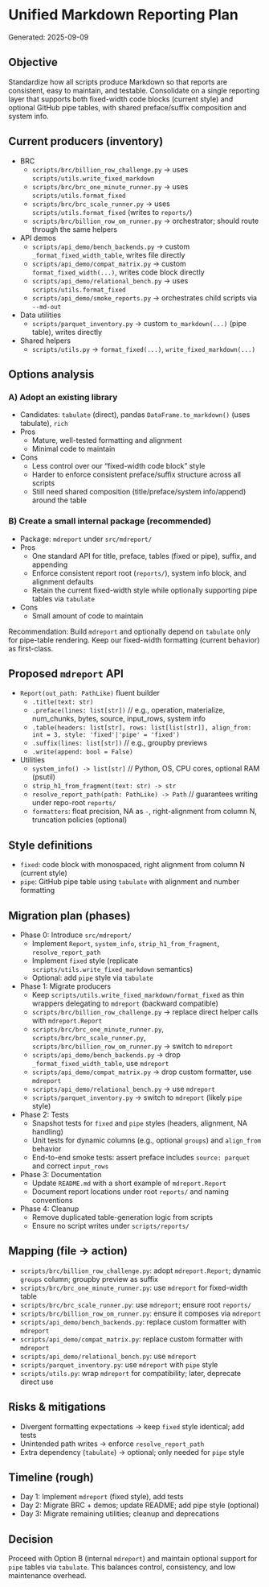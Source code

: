 # Unified Markdown Reporting Plan

Generated: 2025-09-09

## Objective
Standardize how all scripts produce Markdown so that reports are consistent, easy to maintain, and testable. Consolidate on a single reporting layer that supports both fixed-width code blocks (current style) and optional GitHub pipe tables, with shared preface/suffix composition and system info.

## Current producers (inventory)
- BRC
  - `scripts/brc/billion_row_challenge.py` → uses `scripts/utils.write_fixed_markdown`
  - `scripts/brc/brc_one_minute_runner.py` → uses `scripts/utils.format_fixed`
  - `scripts/brc/brc_scale_runner.py` → uses `scripts/utils.format_fixed` (writes to `reports/`)
  - `scripts/brc/billion_row_om_runner.py` → orchestrator; should route through the same helpers
- API demos
  - `scripts/api_demo/bench_backends.py` → custom `_format_fixed_width_table`, writes file directly
  - `scripts/api_demo/compat_matrix.py` → custom `format_fixed_width(...)`, writes code block directly
  - `scripts/api_demo/relational_bench.py` → uses `scripts/utils.format_fixed`
  - `scripts/api_demo/smoke_reports.py` → orchestrates child scripts via `--md-out`
- Data utilities
  - `scripts/parquet_inventory.py` → custom `to_markdown(...)` (pipe table), writes directly
- Shared helpers
  - `scripts/utils.py` → `format_fixed(...)`, `write_fixed_markdown(...)`

## Options analysis
### A) Adopt an existing library
- Candidates: `tabulate` (direct), pandas `DataFrame.to_markdown()` (uses tabulate), `rich`
- Pros
  - Mature, well-tested formatting and alignment
  - Minimal code to maintain
- Cons
  - Less control over our “fixed-width code block” style
  - Harder to enforce consistent preface/suffix structure across all scripts
  - Still need shared composition (title/preface/system info/append) around the table

### B) Create a small internal package (recommended)
- Package: `mdreport` under `src/mdreport/`
- Pros
  - One standard API for title, preface, tables (fixed or pipe), suffix, and appending
  - Enforce consistent report root (`reports/`), system info block, and alignment defaults
  - Retain the current fixed-width style while optionally supporting pipe tables via `tabulate`
- Cons
  - Small amount of code to maintain

Recommendation: Build `mdreport` and optionally depend on `tabulate` only for pipe-table rendering. Keep our fixed-width formatting (current behavior) as first-class.

## Proposed `mdreport` API
- `Report(out_path: PathLike)` fluent builder
  - `.title(text: str)`
  - `.preface(lines: list[str])`  // e.g., operation, materialize, num_chunks, bytes, source, input_rows, system info
  - `.table(headers: list[str], rows: list[list[str]], align_from: int = 3, style: 'fixed'|'pipe' = 'fixed')`
  - `.suffix(lines: list[str])`   // e.g., groupby previews
  - `.write(append: bool = False)`
- Utilities
  - `system_info() -> list[str]` // Python, OS, CPU cores, optional RAM (psutil)
  - `strip_h1_from_fragment(text: str) -> str`
  - `resolve_report_path(path: PathLike) -> Path` // guarantees writing under repo-root `reports/`
  - `formatters`: float precision, NA as `-`, right-alignment from column N, truncation policies (optional)

## Style definitions
- `fixed`: code block with monospaced, right alignment from column N (current style)
- `pipe`: GitHub pipe table using `tabulate` with alignment and number formatting

## Migration plan (phases)
- Phase 0: Introduce `src/mdreport/`
  - Implement `Report`, `system_info`, `strip_h1_from_fragment`, `resolve_report_path`
  - Implement `fixed` style (replicate `scripts/utils.write_fixed_markdown` semantics)
  - Optional: add `pipe` style via `tabulate`
- Phase 1: Migrate producers
  - Keep `scripts/utils.write_fixed_markdown/format_fixed` as thin wrappers delegating to `mdreport` (backward compatible)
  - `scripts/brc/billion_row_challenge.py` → replace direct helper calls with `mdreport.Report`
  - `scripts/brc/brc_one_minute_runner.py`, `scripts/brc/brc_scale_runner.py`, `scripts/brc/billion_row_om_runner.py` → switch to `mdreport`
  - `scripts/api_demo/bench_backends.py` → drop `_format_fixed_width_table`, use `mdreport`
  - `scripts/api_demo/compat_matrix.py` → drop custom formatter, use `mdreport`
  - `scripts/api_demo/relational_bench.py` → use `mdreport`
  - `scripts/parquet_inventory.py` → switch to `mdreport` (likely `pipe` style)
- Phase 2: Tests
  - Snapshot tests for `fixed` and `pipe` styles (headers, alignment, NA handling)
  - Unit tests for dynamic columns (e.g., optional `groups`) and `align_from` behavior
  - End-to-end smoke tests: assert preface includes `source: parquet` and correct `input_rows`
- Phase 3: Documentation
  - Update `README.md` with a short example of `mdreport.Report`
  - Document report locations under root `reports/` and naming conventions
- Phase 4: Cleanup
  - Remove duplicated table-generation logic from scripts
  - Ensure no script writes under `scripts/reports/`

## Mapping (file → action)
- `scripts/brc/billion_row_challenge.py`: adopt `mdreport.Report`; dynamic `groups` column; groupby preview as suffix
- `scripts/brc/brc_one_minute_runner.py`: use `mdreport` for fixed-width table
- `scripts/brc/brc_scale_runner.py`: use `mdreport`; ensure root `reports/`
- `scripts/brc/billion_row_om_runner.py`: ensure it composes via `mdreport`
- `scripts/api_demo/bench_backends.py`: replace custom formatter with `mdreport`
- `scripts/api_demo/compat_matrix.py`: replace custom formatter with `mdreport`
- `scripts/api_demo/relational_bench.py`: use `mdreport`
- `scripts/parquet_inventory.py`: use `mdreport` with `pipe` style
- `scripts/utils.py`: wrap `mdreport` for compatibility; later, deprecate direct use

## Risks & mitigations
- Divergent formatting expectations → keep `fixed` style identical; add tests
- Unintended path writes → enforce `resolve_report_path`
- Extra dependency (`tabulate`) → optional; only needed for `pipe` style

## Timeline (rough)
- Day 1: Implement `mdreport` (fixed style), add tests
- Day 2: Migrate BRC + demos; update README; add pipe style (optional)
- Day 3: Migrate remaining utilities; cleanup and deprecations

## Decision
Proceed with Option B (internal `mdreport`) and maintain optional support for `pipe` tables via `tabulate`. This balances control, consistency, and low maintenance overhead.

